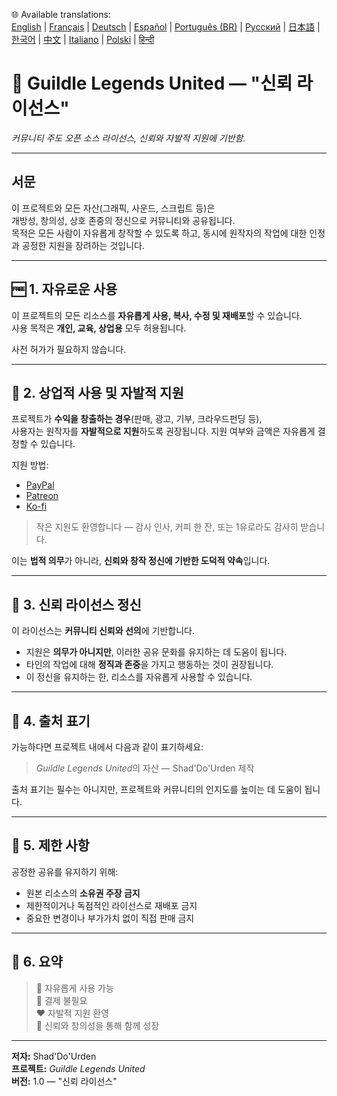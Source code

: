 🌐 Available translations:  
[English](LICENSE.md) | [Français](LICENSE.fr.md) | [Deutsch](LICENSE.de.md) | [Español](LICENSE.es.md) | [Português (BR)](LICENSE.br.md) | [Русский](LICENSE.ru.md) | [日本語](LICENSE.jp.md) | [한국어](LICENSE.kr.md) | [中文](LICENSE.cn.md) | [Italiano](LICENSE.it.md) | [Polski](LICENSE.pl.md) | [हिन्दी](LICENSE.in.md)

# 📜 Guildle Legends United — "신뢰 라이선스"
*커뮤니티 주도 오픈 소스 라이선스, 신뢰와 자발적 지원에 기반함.*

---

## 서문
이 프로젝트와 모든 자산(그래픽, 사운드, 스크립트 등)은  
개방성, 창의성, 상호 존중의 정신으로 커뮤니티와 공유됩니다.  
목적은 모든 사람이 자유롭게 창작할 수 있도록 하고, 동시에 원작자의 작업에 대한 인정과 공정한 지원을 장려하는 것입니다.

---

## 🆓 1. 자유로운 사용
이 프로젝트의 모든 리소스를 **자유롭게 사용, 복사, 수정 및 재배포**할 수 있습니다.  
사용 목적은 **개인, 교육, 상업용** 모두 허용됩니다.

사전 허가가 필요하지 않습니다.

---

## 💼 2. 상업적 사용 및 자발적 지원
프로젝트가 **수익을 창출하는 경우**(판매, 광고, 기부, 크라우드펀딩 등),  
사용자는 원작자를 **자발적으로 지원**하도록 권장됩니다. 지원 여부와 금액은 자유롭게 결정할 수 있습니다.

지원 방법:
* [PayPal](https://www.paypal.com/paypalme/Shaddourden?country.x=FR&locale.x=fr_FR)
* [Patreon](https://www.patreon.com/c/ShadDoUrden)
* [Ko-fi](https://ko-fi.com/shaddourden)

> 작은 지원도 환영합니다 — 감사 인사, 커피 한 잔, 또는 1유로라도 감사히 받습니다.

이는 **법적 의무**가 아니라, **신뢰와 창작 정신에 기반한 도덕적 약속**입니다.

---

## 🤝 3. 신뢰 라이선스 정신
이 라이선스는 **커뮤니티 신뢰와 선의**에 기반합니다.

- 지원은 **의무가 아니지만**, 이러한 공유 문화를 유지하는 데 도움이 됩니다.  
- 타인의 작업에 대해 **정직과 존중**을 가지고 행동하는 것이 권장됩니다.  
- 이 정신을 유지하는 한, 리소스를 자유롭게 사용할 수 있습니다.

---

## 🧾 4. 출처 표기
가능하다면 프로젝트 내에서 다음과 같이 표기하세요:
> *Guildle Legends United*의 자산 — Shad'Do'Urden 제작

출처 표기는 필수는 아니지만, 프로젝트와 커뮤니티의 인지도를 높이는 데 도움이 됩니다.

---

## 🚫 5. 제한 사항
공정한 공유를 유지하기 위해:  
- 원본 리소스의 **소유권 주장 금지**  
- 제한적이거나 독점적인 라이선스로 재배포 금지  
- 중요한 변경이나 부가가치 없이 직접 판매 금지

---

## 💬 6. 요약
> 🎨 자유롭게 사용 가능  
> 💸 결제 불필요  
> ❤️ 자발적 지원 환영  
> 🙏 신뢰와 창의성을 통해 함께 성장

---

**저자:** Shad'Do'Urden  
**프로젝트:** *Guildle Legends United*  
**버전:** 1.0 — "신뢰 라이선스"

